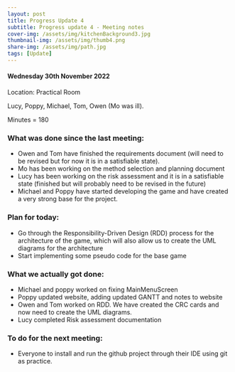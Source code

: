 ```yaml
---
layout: post
title: Progress Update 4
subtitle: Progress update 4 - Meeting notes
cover-img: /assets/img/kitchenBackground3.jpg
thumbnail-img: /assets/img/thumb4.png
share-img: /assets/img/path.jpg
tags: [Update]
---
```

<h4>Wednesday 30th November 2022</h4> 
<p>Location: Practical Room<br>
<p>Lucy, Poppy, Michael, Tom, Owen (Mo was ill).<br>
<p>Minutes = 180<br>
<h3>What was done since the last meeting:</h3>

<ul>
  <li>Owen and Tom have finished the requirements document (will need to be revised but for now it is in a satisfiable state).</li>
  <li>Mo has been working on the method selection and planning document</li>
  <li>Lucy has been working on the risk assessment and it is in a satisfiable state (finished but will probably need to be revised in the future)</li>
  <li>Michael and Poppy have started developing the game and have created a very strong base for the project.</li>
</ul>

<h3>Plan for today:</h3>

<ul>
  <li>Go through the Responsibility-Driven Design (RDD) process for the architecture of the game, which will also allow us to create the UML diagrams for the     architecture </li>
  <li>Start implementing some pseudo code for the base game</li>
</ul>

<h3>What we actually got done:</h3>

<ul>
  <li>Michael and poppy worked on fixing MainMenuScreen</li>
  <li>Poppy updated website, adding updated GANTT and notes to website</li>
  <li>Owen and Tom worked on RDD. We have created the CRC cards and now need to create the UML diagrams.</li>
  <li>Lucy completed Risk assessment documentation</li>
</ul>

<h3>To do for the next meeting:</h3>

<ul>
  <li>Everyone to install and run the github project through their IDE using git as practice. </li>
</ul>

